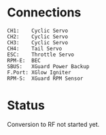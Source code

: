 # Connections
```
CH1:    Cyclic Servo
CH2:    Cyclic Servo
CH3:    Cyclic Servo
CH4:    Tail Servo
ESC:    Throttle Servo
RPM-E:  BEC
SBUS:   XGuard Power Backup
F.Port: XGlow Igniter
RPM-S:  XGuard RPM Sensor
```

# Status
Conversion to RF not started yet.
